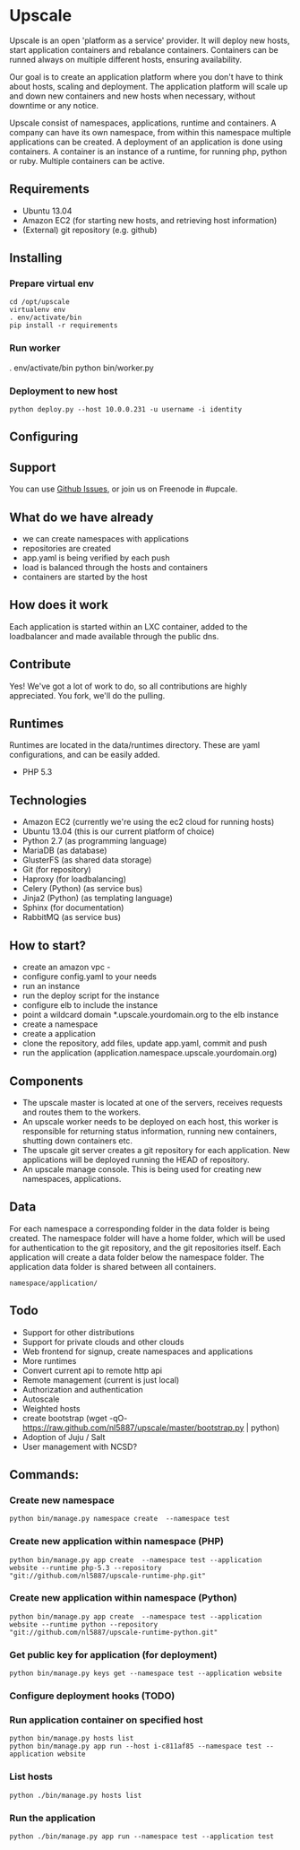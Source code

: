 # Upscale

Upscale is an open 'platform as a service' provider. It will deploy new hosts, start application containers and rebalance containers. Containers can be runned always on multiple different hosts, ensuring availability.

Our goal is to create an application platform where you don't have to think about hosts, scaling and deployment. The application platform will scale up and down new containers and new hosts when necessary, without downtime or any notice.
 
Upscale consist of namespaces, applications, runtime and containers. A company can have its own namespace, from within this namespace multiple applications can be created. A deployment of an application is done using containers. A container is an instance of a runtime, for running php, python or ruby. Multiple containers can be active.

## Requirements
 * Ubuntu 13.04
 * Amazon EC2 (for starting new hosts, and retrieving host information)
 * (External) git repository (e.g. github)

## Installing
### Prepare virtual env
```
cd /opt/upscale
virtualenv env
. env/activate/bin
pip install -r requirements
```

### Run worker 
. env/activate/bin
python bin/worker.py

### Deployment to new host
```
python deploy.py --host 10.0.0.231 -u username -i identity
```

## Configuring


## Support

You can use [Github Issues](https://github.com/nl5887/upscale/issues), or join us on Freenode in #upcale.

## What do we have already
- we can create namespaces with applications
- repositories are created 
- app.yaml is being verified by each push
- load is balanced through the hosts and containers
- containers are started by the host

## How does it work
Each application is started within an LXC container, added to the loadbalancer and made available through the public dns.

## Contribute
Yes! We've got a lot of work to do, so all contributions are highly appreciated. You fork, we'll do the pulling.

## Runtimes
Runtimes are located in the data/runtimes directory. These are yaml configurations, and can be easily added.
- PHP 5.3

## Technologies
- Amazon EC2 (currently we're using the ec2 cloud for running hosts)
- Ubuntu 13.04 (this is our current platform of choice)
- Python 2.7 (as programming language)
- MariaDB (as database)
- GlusterFS (as shared data storage)
- Git (for repository)
- Haproxy (for loadbalancing)
- Celery (Python) (as service bus)
- Jinja2 (Python) (as templating language)
- Sphinx (for documentation)
- RabbitMQ (as service bus)

## How to start?
- create an amazon vpc - 
- configure config.yaml to your needs
- run an instance
- run the deploy script for the instance
- configure elb to include the instance
- point a wildcard domain \*.upscale.yourdomain.org to the elb instance
- create a namespace
- create a application
- clone the repository, add files, update app.yaml, commit and push
- run the application (application.namespace.upscale.yourdomain.org)

## Components
- The upscale master is located at one of the servers, receives requests and routes them to the workers.
- An upscale worker needs to be deployed on each host, this worker is responsible for returning status information, running new containers, shutting down containers etc.
- The upscale git server creates a git repository for each application. New applications will be deployed running the HEAD of repository.
- An upscale manage console. This is being used for creating new namespaces, applications.

## Data
For each namespace a corresponding folder in the data folder is being created. The namespace folder will have a home folder, which will be used for authentication to the git repository, and the git repositories itself. Each application will create a data folder below the namespace folder. The application data folder is shared between all containers.

```
namespace/application/
```

## Todo
- Support for other distributions
- Support for private clouds and other clouds
- Web frontend for signup, create namespaces and applications
- More runtimes
- Convert current api to remote http api
- Remote management (current is just local)
- Authorization and authentication
- Autoscale
- Weighted hosts
- create bootstrap (wget -qO- https://raw.github.com/nl5887/upscale/master/bootstrap.py | python)
- Adoption of Juju / Salt
- User management with NCSD?


## Commands:
### Create new namespace
```
python bin/manage.py namespace create  --namespace test 
```

### Create new application within namespace (PHP)
```
python bin/manage.py app create  --namespace test --application website --runtime php-5.3 --repository "git://github.com/nl5887/upscale-runtime-php.git"  
```

### Create new application within namespace (Python)
```
python bin/manage.py app create  --namespace test --application website --runtime python --repository "git://github.com/nl5887/upscale-runtime-python.git"  
```

### Get public key for application (for deployment)
```
python bin/manage.py keys get --namespace test --application website 
```

### Configure deployment hooks (TODO)

### Run application container on specified host 
```
python bin/manage.py hosts list
python bin/manage.py app run --host i-c811af85 --namespace test --application website  
```

### List hosts
```
python ./bin/manage.py hosts list
```

### Run the application
```
python ./bin/manage.py app run --namespace test --application test
```
